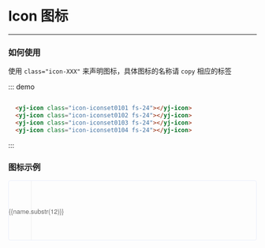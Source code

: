 <script>
  var iconList = require('../icon.json');

  export default {
    data() {
      return {
        icons: iconList
      };
    }
  }
</script>
<style lang="scss">
  .demo-icon .source > i {
    font-size: 24px;
    color: #8492a6;
    margin: 0 20px;
    font-size: 1.5em;
    vertical-align: middle;
  }
  
  .demo-icon .source > button {
    margin: 0 20px;
  }

  .iconfont-list {
    overflow: hidden;
    list-style: none;
    padding: 0;
    border: solid 1px #eaeefb;
    border-radius: 4px;
  }
  .iconfont-list li {
    float: left;
    width: 8.88%;
    text-align: center;
    height: 120px;
    line-height: 120px;
    color: #666;
    font-size: 13px;
    transition: all .3s;
    cursor: pointer;

    border-right: 1px solid #eee;
    border-bottom: 1px solid #eee;
    margin-right: -1px;
    margin-bottom: -1px;
    span {
      display: inline-block;
      line-height: normal;
      vertical-align: middle;
      font-family: 'Helvetica Neue',Helvetica,'PingFang SC','Hiragino Sans GB','Microsoft YaHei',SimSun,sans-serif;
    }
    i {
      display: block;
      font-size: 32px;
      margin-bottom: 15px;
      transition: all .2s;
    }
    &:hover{
    	color: rgb(80,80,80);
    	box-shadow:0px 2px 8px 0px rgba(0,0,0,0.1);
	    i{
	      font-size: 36px;
	    }
    } 
  }
</style>

# Icon 图标

----
<!-- 语义化的矢量图形，```xview``` 使用开源的 Iconfont (<a href="http://www.iconfont.cn/collections/detail?cid=558"> 彡茄子酱彡 在阿里巴巴矢量图标库的开源图标库</a>) 作为图标库，并制作成了 ```icon font```。 -->
### 如何使用

使用 ```class="icon-XXX"``` 来声明图标，具体图标的名称请 ```copy``` 相应的标签

<div class="demo-block">
  <yj-icon class="icon-iconset0101 fs-24" color="red"></yj-icon>
  <yj-icon class="icon-iconset0102 fs-24"></yj-icon>
  <yj-icon class="icon-iconset0103 fs-24"></yj-icon>
  <yj-icon class="icon-iconset0104 fs-24"></yj-icon>
</div>

::: demo
```html

  <yj-icon class="icon-iconset0101 fs-24"></yj-icon>
  <yj-icon class="icon-iconset0102 fs-24"></yj-icon>
  <yj-icon class="icon-iconset0103 fs-24"></yj-icon>
  <yj-icon class="icon-iconset0104 fs-24"></yj-icon>

```
:::

### 图标示例

<ul class="iconfont-list">
  <li v-for="name in icons" :key="name">
    <span>
      <yj-icon :class="name" ></yj-icon>
      <p>{{name.substr(12)}} </p>
    </span>
  </li>
</ul>
